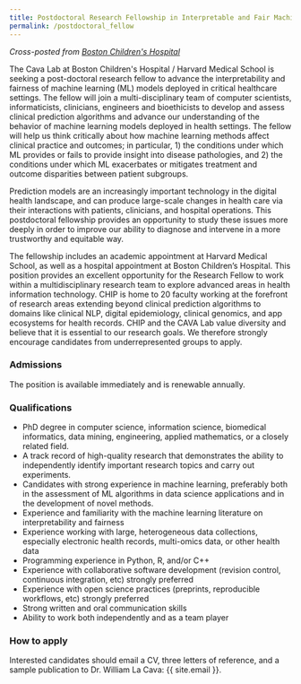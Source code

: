 ```yaml
---
title: Postdoctoral Research Fellowship in Interpretable and Fair Machine Learning for Clinical Decision Support
permalink: /postdoctoral_fellow
---
```


*Cross-posted from [Boston Children's Hospital](https://www.childrenshospital.org/research/research-administration/office-fellowship-training/research-fellowship-opportunities)*

The Cava Lab at Boston Children's Hospital / Harvard Medical School is seeking a post-doctoral research fellow to advance the interpretability and fairness of machine learning (ML) models deployed in critical healthcare settings.  The fellow will join a multi-disciplinary team of computer scientists, informaticists, clinicians, engineers and bioethicists to develop and assess clinical prediction algorithms and advance our understanding of the behavior of machine learning models deployed in health settings. The fellow will help us think critically about how machine learning methods affect clinical practice and outcomes; in particular, 1) the conditions under which ML provides or fails to provide insight into disease pathologies, and 2) the conditions under which ML exacerbates or mitigates treatment and outcome disparities between patient subgroups. 

Prediction models are an increasingly important technology in the digital health landscape, and can produce large-scale changes in  health care via their interactions with patients, clinicians, and hospital operations. This postdoctoral fellowship provides an opportunity to study these issues more deeply in order to improve our ability to diagnose and intervene in a more trustworthy and equitable way. 

The fellowship includes an academic appointment at Harvard Medical School, as well as a hospital appointment at Boston Children’s Hospital. This position provides an excellent opportunity for the Research Fellow to work within a multidisciplinary research team to explore advanced areas in health information technology. CHIP is home to 20 faculty working at the forefront of research areas extending beyond clinical prediction algorithms to domains like clinical NLP, digital epidemiology, clinical genomics, and app ecosystems for health records. CHIP and the CAVA Lab value diversity and believe that it is essential to our research goals. We therefore strongly encourage candidates from underrepresented groups to apply.  

### Admissions

The position is available immediately and is renewable annually.

### Qualifications

- PhD degree in computer science, information science, biomedical informatics, data mining, engineering, applied mathematics, or a closely related field.
- A track record of high-quality research that demonstrates the ability to independently identify important research topics and carry out experiments. 
- Candidates with strong experience in machine learning, preferably both in the assessment of ML algorithms in data science applications and in the development of novel methods. 
- Experience and familiarity with the machine learning literature on interpretability and fairness 
- Experience working with large, heterogeneous data collections, especially electronic health records, multi-omics data, or other health data
- Programming experience in Python, R, and/or C++ 
- Experience with collaborative software development (revision control, continuous integration, etc) strongly preferred 
- Experience with open science practices (preprints, reproducible workflows, etc) strongly preferred
- Strong written and oral communication skills
- Ability to work both independently and as a team player 


### How to apply

Interested candidates should email a CV, three letters of reference, and a sample publication to
Dr. William La Cava: {{ site.email }}. 
